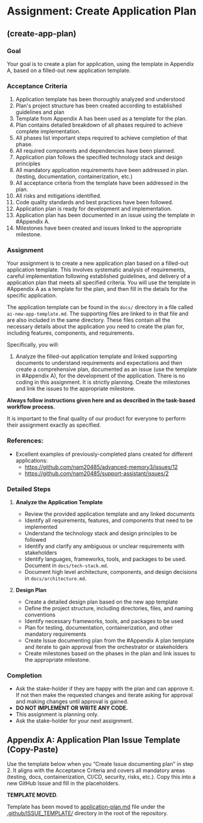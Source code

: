 # Assignment: Create Application Plan

## (create-app-plan)

### Goal

Your goal is to create a plan for application, using the template in Appendix A, based on a filled-out new application template.

### Acceptance Criteria

1. Application template has been thoroughly analyzed and understood
2. Plan's project structure has been created according to established guidelines and plan
3. Template from Appendix A has been used as a template for the plan.
4. Plan contains detailed breakdown of all phases required to achieve complete implementation.
5. All phases list important steps required to achieve completion of that phase.
6. All required components and dependencies have been planned.
7. Application plan follows the specified technology stack and design principles
8. All mandatory application requirements have been addressed in plan. (testing, documentation, containerization, etc.)
9. All acceptance criteria from the template have been addressed in the plan.
10. All risks and mitigations identified.
11. Code quality standards and best practices have been followed.
12. Application plan is ready for development and implementation.
13. Application plan has been documented in an issue using the template in #Appendix A.
14. Milestones have been created and issues linked to the appropriate milestone.

### Assignment

Your assignment is to create a new application plan based on a filled-out application template. This involves systematic analysis of requirements, careful implementation following established guidelines, and delivery of a application plan that meets all specified criteria. You will use the template in #Appendix A as a template for the plan, and then fill in the details for the specific application.

The application template can be found in the `docs/` directory in a file called `ai-new-app-template.md`. The supporting files are linked to in that file and are also included in the same directory. These files contain all the necessary details about the application you need to create the plan for, including features, components, and requirements.

Specifically, you will:

1. Analyze the filled-out application template and linked supporting documents to understand requirements and expectations and then create a comprehensive plan, documented as an issue (use the template in #Appendix A), for the development of the application. There is no coding in this assignment. It is strictly planning. Create the milestones and link the issues to the appropriate milestone.

**Always follow instructions given here and as described in the task-based workflow process.**

It is important to the final quality of our product for everyone to perform their assignment exactly as specified.

### References:

* Excellent examples of previously-completed plans created for different applications: 
    * https://github.com/nam20485/advanced-memory3/issues/12
    * https://github.com/nam20485/support-assistant/issues/2

### Detailed Steps

1. **Analyze the Application Template**
   - Review the provided application template and any linked documents
   - Identify all requirements, features, and components that need to be implemented
   - Understand the technology stack and design principles to be followed
   - Identify and clarify any ambiguous or unclear requirements with stakeholders
   - Identify languages, frameworks, tools, and packages to be used. Document in `docs/tech-stack.md`.
   - Document high level architecture, components, and design decisions in `docs/architecture.md`.

2. **Design Plan**
   - Create a detailed design plan based on the new app template
   - Define the project structure, including directories, files, and naming conventions
   - Identify necessary frameworks, tools, and packages to be used
   - Plan for testing, documentation, containerization, and other mandatory requirements
   - Create Issue documenting plan from the #Appendix A plan template and iterate to gain approval from the orchestrator or stakeholders
   - Create milestones based on the phases in the plan and link issues to the appropriate milestone.

### Completion

- Ask the stake-holder if they are happy with the plan and can approve it. If not then make the requested changes and iterate asking for approval and making changes until approval is gained.
- **DO NOT IMPLEMENT OR WRITE ANY CODE.** 
- This assignment is planning only.
- Ask the stake-holder for your next assignment.

## Appendix A: Application Plan Issue Template (Copy-Paste)

Use the template below when you “Create Issue documenting plan” in step 2. It aligns with the Acceptance Criteria and covers all mandatory areas (testing, docs, containerization, CI/CD, security, risks, etc.). Copy this into a new GitHub Issue and fill in the placeholders.

**TEMPLATE MOVED**.

Template has been moved to [application-plan.md](/.github/ISSUE_TEMPLATE/application-plan.md) file under the [.github/ISSUE_TEMPLATE/](/.github/ISSUE_TEMPLATE/) directory in the root of the repository.


